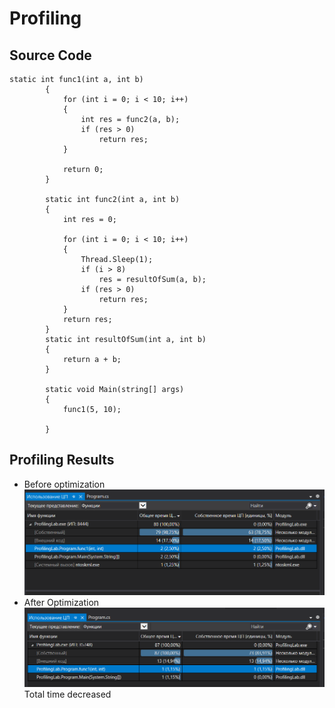 # Profiling
## Source Code
```
static int func1(int a, int b)
		{
			for (int i = 0; i < 10; i++)
			{
				int res = func2(a, b);
				if (res > 0)
					return res;
			}

			return 0;
		}

		static int func2(int a, int b)
		{
			int res = 0;
		
			for (int i = 0; i < 10; i++)
			{
				Thread.Sleep(1);
				if (i > 8)
					res = resultOfSum(a, b);
				if (res > 0)
					return res;
			}
			return res;
		}
		static int resultOfSum(int a, int b)
		{
			return a + b;
		}

		static void Main(string[] args)
        {
			func1(5, 10);

        }
```
## Profiling Results
- Before optimization
![Profiling Result](Results/before.png "Profiling Result")
- After Optimization
![Optimized Profiling Result](Results/after.png "Optimized Profiling Result") Total time decreased
